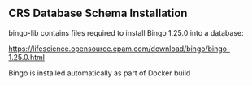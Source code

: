## CRS Database Schema Installation

bingo-lib contains files required to install Bingo 1.25.0 into a database:

https://lifescience.opensource.epam.com/download/bingo/bingo-1.25.0.html

Bingo is installed automatically as part of Docker build
